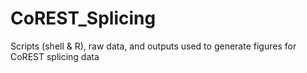 # CoREST_Splicing
Scripts (shell & R), raw data, and outputs used to generate figures for CoREST splicing data
